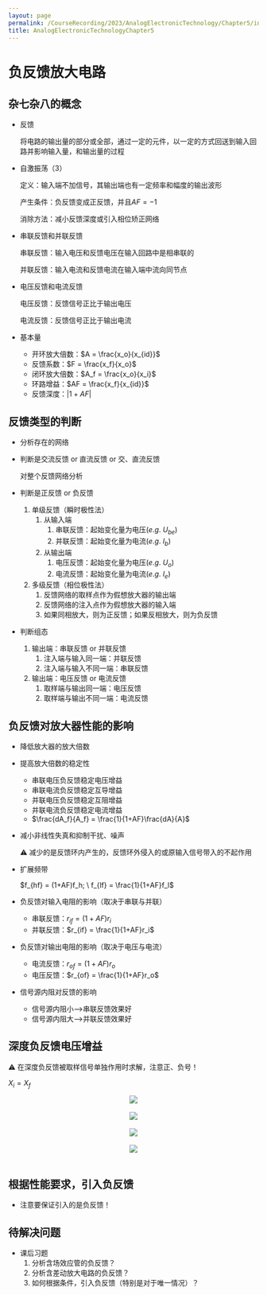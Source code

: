 ```yaml
---
layout: page
permalink: /CourseRecording/2023/AnalogElectronicTechnology/Chapter5/index.html
title: AnalogElectronicTechnologyChapter5
---
```


# 负反馈放大电路

## 杂七杂八的概念

- 反馈
    
    将电路的输出量的部分或全部，通过一定的元件，以一定的方式回送到输入回路并影响输入量，和输出量的过程
    
- 自激振荡（3）
    
    定义：输入端不加信号，其输出端也有一定频率和幅度的输出波形
    
    产生条件：负反馈变成正反馈，并且$AF = -1$
    
    消除方法：减小反馈深度或引入相位矫正网络
    
- 串联反馈和并联反馈
    
    串联反馈：输入电压和反馈电压在输入回路中是相串联的
    
    并联反馈：输入电流和反馈电流在输入端中流向同节点
    
- 电压反馈和电流反馈
    
    电压反馈：反馈信号正比于输出电压
    
    电流反馈：反馈信号正比于输出电流
    
- 基本量
    - 开环放大倍数：$A = \frac{x_o}{x_{id}}$
    - 反馈系数：$F = \frac{x_f}{x_o}$
    - 闭环放大倍数：$A_f = \frac{x_o}{x_i}$
    - 环路增益：$AF = \frac{x_f}{x_{id}}$
    - 反馈深度：$\lvert 1 + AF\rvert$

## 反馈类型的判断

- 分析存在的网络
- 判断是交流反馈 or 直流反馈 or 交、直流反馈
    
    对整个反馈网络分析
    
- 判断是正反馈 or 负反馈
    1. 单级反馈（瞬时极性法）
        1. 从输入端
            1. 串联反馈：起始变化量为电压$(e.g.\ U_{be})$
            2. 并联反馈：起始变化量为电流$(e.g.\ I_b)$
        2. 从输出端
            1. 电压反馈：起始变化量为电压$(e.g.\ U_o)$
            2. 电流反馈：起始变化量为电流$(e.g.\ I_e )$
    2. 多级反馈（相位极性法）
        1. 反馈网络的取样点作为假想放大器的输出端
        2. 反馈网络的注入点作为假想放大器的输入端
        3. 如果同相放大，则为正反馈；如果反相放大，则为负反馈
- 判断组态
    1. 输出端：串联反馈 or 并联反馈
        1. 注入端与输入同一端：并联反馈
        2. 注入端与输入不同一端：串联反馈
    2. 输出端：电压反馈 or 电流反馈
        1. 取样端与输出同一端：电压反馈
        2. 取样端与输出不同一端：电流反馈

## 负反馈对放大器性能的影响

- 降低放大器的放大倍数
- 提高放大倍数的稳定性
    - 串联电压负反馈稳定电压增益
    - 串联电流负反馈稳定互导增益
    - 并联电压负反馈稳定互阻增益
    - 并联电流负反馈稳定电流增益
    - $\frac{dA_f}{A_f} = \frac{1}{1+AF}\frac{dA}{A}$
- 减小非线性失真和抑制干扰、噪声
    
    <aside>
    ⚠️ 减少的是反馈环内产生的，反馈环外侵入的或原输入信号带入的不起作用
    
    </aside>
    
- 扩展频带
    
    $f_{hf} = (1+AF)f_h; \ f_{lf} = \frac{1}{1+AF}f_l$
    
- 负反馈对输入电阻的影响（取决于串联与并联）
    - 串联反馈：$r_{if} = (1+AF)r_i$
    - 并联反馈：$r_{if} = \frac{1}{1+AF}r_i$
- 负反馈对输出电阻的影响（取决于电压与电流）
    - 电流反馈：$r_{of} = (1+AF)r_o$
    - 电压反馈：$r_{of} = \frac{1}{1+AF}r_o$
- 信号源内阻对反馈的影响
    - 信号源内阻小——>串联反馈效果好
    - 信号源内阻大——>并联反馈效果好

## 深度负反馈电压增益

<aside>
⚠️ 在深度负反馈被取样信号单独作用时求解，注意正、负号！

</aside>

$X_i = X_f$

<div style="display: flex; justify-content: center;">
  <img src="https://cryoushiwo.oss-cn-hangzhou.aliyuncs.com/images/202409071352000.png" style="max-width: 80%; height: auto;">
</div><br>

<div style="display: flex; justify-content: center;">
  <img src="https://cryoushiwo.oss-cn-hangzhou.aliyuncs.com/images/202409071353058.png" style="max-width: 80%; height: auto;">
</div><br>

<div style="display: flex; justify-content: center;">
  <img src="https://cryoushiwo.oss-cn-hangzhou.aliyuncs.com/images/202409071353347.png" style="max-width: 80%; height: auto;">
</div><br>

<div style="display: flex; justify-content: center;">
  <img src="https://cryoushiwo.oss-cn-hangzhou.aliyuncs.com/images/202409071353375.png" style="max-width: 80%; height: auto;">
</div><br>

## 根据性能要求，引入负反馈

- 注意要保证引入的是负反馈！

## 待解决问题

- 课后习题
    1. 分析含场效应管的负反馈？
    2. 分析含差动放大电路的负反馈？
    3. 如何根据条件，引入负反馈（特别是对于唯一情况）？